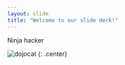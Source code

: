 ```yaml
---
layout: slide
title: "Welcome to our slide deck!"
---
```


Ninja hacker

![dojocat](https://octodex.github.com/images/dojocat.jpg)
{: .center}

